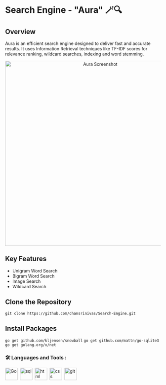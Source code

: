#  Search Engine - "Aura" 🪄🔍

## Overview
Aura is an efficient search engine designed to deliver fast and accurate results. It uses Information Retrieval techniques like TF-IDF scores for relevance ranking, wildcard searches, indexing and word stemming.

<p align="center">
  <img src="./aura-photo.png" alt="Aura Screenshot" width="600">
</p>


## Key Features
+ Unigram Word Search
+ Bigram Word Search
+ Image Search
+ Wildcard Search


## Clone the Repository
```git clone https://github.com/chansrinivas/Search-Engine.git```


## Install Packages
```go get github.com/kljensen/snowball```
```go get github.com/mattn/go-sqlite3```
```go get golang.org/x/net```


### :hammer_and_wrench: Languages and Tools :
<div>
  <img src="https://github.com/devicons/devicon/blob/master/icons/go/go-original-wordmark.svg" title="Golang" alt="Go" width="40" height="40"/>&nbsp;
  <img src="https://github.com/devicons/devicon/blob/master/icons/sqlite/sqlite-original-wordmark.svg" title="SQLite" alt="sql" width="40" height="40"/>&nbsp;
  <img src="https://github.com/devicons/devicon/blob/master/icons/html5/html5-original-wordmark.svg" title="HTML" alt="html" width="40" height="40"/>&nbsp;
  <img src="https://github.com/devicons/devicon/blob/master/icons/css3/css3-original-wordmark.svg" title="CSS" alt="css" width="40" height="40"/>&nbsp;
  <img src="https://github.com/devicons/devicon/blob/master/icons/github/github-original-wordmark.svg" title="Git" alt="git" width="40" height="40"/>&nbsp;


</div>


